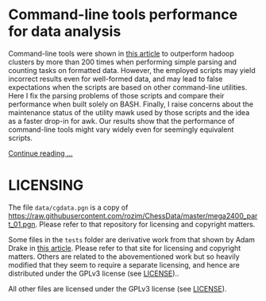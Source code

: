 # Command-line tools performance for data analysis

Command-line tools were shown in [this article](https://adamdrake.com/command-line-tools-can-be-235x-faster-than-your-hadoop-cluster.html) to outperform hadoop clusters by more than 200 times when performing simple parsing and counting tasks on formatted data. However, the employed scripts may yield incorrect results even for well-formed data, and may lead to false expectations when the scripts are based on other command-line utilities. Here I fix the parsing problems of those scripts and compare their performance when built solely on BASH. Finally, I raise concerns about the maintenance status of the utility mawk used by those scripts and the idea as a faster drop-in for awk. Our results show that the performance of command-line tools might vary widely even for seemingly equivalent scripts.

[Continue reading ...](ARTICLE_EyherabideHG_2020_Command-line_tools_performance_for_data_analysis.md)

# LICENSING

The file `data/cgdata.pgn` is a copy of https://raw.githubusercontent.com/rozim/ChessData/master/mega2400_part_01.pgn. Please refer to that repository for licensing and copyright matters.

Some files in the `tests` folder are derivative work from that shown by Adam Drake in [this article](https://adamdrake.com/command-line-tools-can-be-235x-faster-than-your-hadoop-cluster.html). Please refer to that site for licensing and copyright matters. Others are related to the abovementioned work but so heavily modified that they seem to require a separate licensing, and hence are distributed under the GPLv3 license (see [LICENSE](LICENSE)).. 

All other files are licensed under the GPLv3 license (see [LICENSE](LICENSE)).

